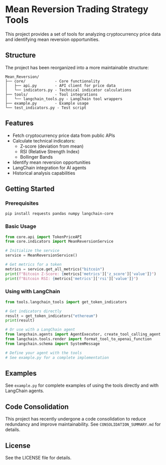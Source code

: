# Mean Reversion Trading Strategy Tools

This project provides a set of tools for analyzing cryptocurrency price data and identifying mean reversion opportunities.

## Structure

The project has been reorganized into a more maintainable structure:

```
Mean_Reversion/
├── core/             - Core functionality
│   ├── api.py        - API client for price data
│   └── indicators.py - Technical indicator calculations
├── tools/            - Tool integrations
│   └── langchain_tools.py - LangChain tool wrappers
├── example.py        - Example usage
└── test_indicators.py - Test script
```

## Features

- Fetch cryptocurrency price data from public APIs
- Calculate technical indicators:
  - Z-score (deviation from mean)
  - RSI (Relative Strength Index)
  - Bollinger Bands
- Identify mean reversion opportunities
- LangChain integration for AI agents
- Historical analysis capabilities

## Getting Started

### Prerequisites

```
pip install requests pandas numpy langchain-core
```

### Basic Usage

```python
from core.api import TokenPriceAPI
from core.indicators import MeanReversionService

# Initialize the service
service = MeanReversionService()

# Get metrics for a token
metrics = service.get_all_metrics("bitcoin")
print(f"Bitcoin Z-Score: {metrics['metrics']['z_score']['value']}")
print(f"Bitcoin RSI: {metrics['metrics']['rsi']['value']}")
```

### Using with LangChain

```python
from tools.langchain_tools import get_token_indicators

# Get indicators directly
result = get_token_indicators("ethereum")
print(result)

# Or use with a LangChain agent
from langchain.agents import AgentExecutor, create_tool_calling_agent
from langchain.tools.render import format_tool_to_openai_function
from langchain.schema import SystemMessage

# Define your agent with the tools
# See example.py for a complete implementation
```

## Examples

See `example.py` for complete examples of using the tools directly and with LangChain agents.

## Code Consolidation

This project has recently undergone a code consolidation to reduce redundancy and improve maintainability. See `CONSOLIDATION_SUMMARY.md` for details.

## License

See the LICENSE file for details.
